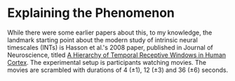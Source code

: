 # Explaining the Phenomenon

While there were some earlier papers about this, to my knowledge, the landmark starting point about the modern study of intrinsic neural timescales (INTs) is Hasson et al.'s 2008 paper, published in Journal of Neuroscience, titled [A Hierarchy of Temporal Receptive Windows in Human Cortex](https://www.jneurosci.org/content/28/10/2539.full). The experimental setup is participants watching movies. The movies are scrambled with durations of 4 (±1), 12 (±3) and 36 (±6) seconds. 